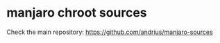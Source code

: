 manjaro chroot sources
======================

Check the main repository: https://github.com/andrius/manjaro-sources
